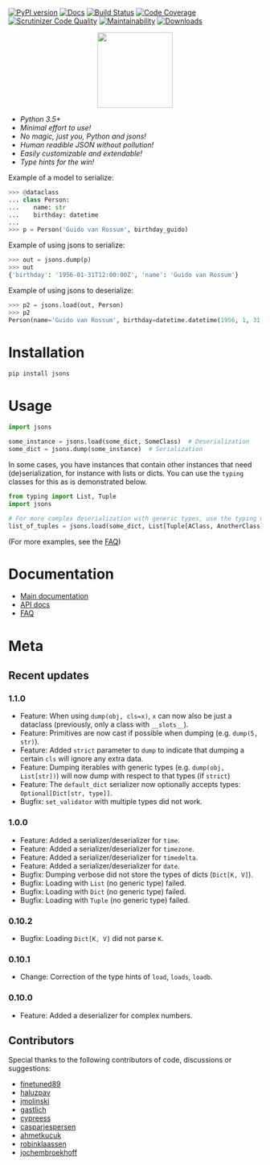 [![PyPI version](https://badge.fury.io/py/jsons.svg)](https://badge.fury.io/py/jsons)
[![Docs](https://readthedocs.org/projects/jsons/badge/?version=latest)](https://jsons.readthedocs.io/en/latest/?badge=latest)
[![Build Status](https://api.travis-ci.org/ramonhagenaars/jsons.svg?branch=master)](https://travis-ci.org/ramonhagenaars/jsons)
[![Code Coverage](https://codecov.io/gh/ramonhagenaars/jsons/branch/master/graph/badge.svg)](https://codecov.io/gh/ramonhagenaars/jsons)
[![Scrutinizer Code Quality](https://scrutinizer-ci.com/g/ramonhagenaars/jsons/badges/quality-score.png?b=master)](https://scrutinizer-ci.com/g/ramonhagenaars/jsons/?branch=master)
[![Maintainability](https://api.codeclimate.com/v1/badges/17d997068b3387c2f2c3/maintainability)](https://codeclimate.com/github/ramonhagenaars/jsons/maintainability)
[![Downloads](https://img.shields.io/pypi/dm/jsons.svg)](https://pypistats.org/packages/jsons)


<p align='center'>
  <a href='https://jsons.readthedocs.io/en/latest/'>
    <img width='150' src='https://github.com/ramonhagenaars/jsons/raw/master/resources/jsons-logo.svg?sanitize=true' />
  </a> 
</p>

  - *Python 3.5+*
  - *Minimal effort to use\!*
  - *No magic, just you, Python and jsons\!*
  - *Human readible JSON without pollution\!*
  - *Easily customizable and extendable\!*
  - *Type hints for the win\!*

Example of a model to serialize:

```python
>>> @dataclass
... class Person:
...    name: str
...    birthday: datetime
...
>>> p = Person('Guido van Rossum', birthday_guido)
```

Example of using jsons to serialize:

```python
>>> out = jsons.dump(p)
>>> out
{'birthday': '1956-01-31T12:00:00Z', 'name': 'Guido van Rossum'}
```

Example of using jsons to deserialize:

```python
>>> p2 = jsons.load(out, Person)
>>> p2
Person(name='Guido van Rossum', birthday=datetime.datetime(1956, 1, 31, 12, 0, tzinfo=datetime.timezone.utc))
```

# Installation

    pip install jsons

# Usage

```python
import jsons

some_instance = jsons.load(some_dict, SomeClass)  # Deserialization
some_dict = jsons.dump(some_instance)  # Serialization
```

In some cases, you have instances that contain other instances that need (de)serialization, for instance with lists or dicts. You can use the
`typing` classes for this as is demonstrated below.

```python
from typing import List, Tuple
import jsons

# For more complex deserialization with generic types, use the typing module
list_of_tuples = jsons.load(some_dict, List[Tuple[AClass, AnotherClass]])
```

(For more examples, see the
[FAQ](https://jsons.readthedocs.io/en/latest/faq.html))

# Documentation 

  - [Main documentation](https://jsons.readthedocs.io/en/latest/)
  - [API docs](https://jsons.readthedocs.io/en/latest/api.html)
  - [FAQ](https://jsons.readthedocs.io/en/latest/faq.html)

# Meta

## Recent updates

### 1.1.0

  - Feature: When using ``dump(obj, cls=x)``, ``x`` can now also be just a dataclass (previously, only a class with ``__slots__``).
  - Feature: Primitives are now cast if possible when dumping (e.g. ``dump(5, str)``).
  - Feature: Added ``strict`` parameter to ``dump`` to indicate that dumping a certain ``cls`` will ignore any extra data.
  - Feature: Dumping iterables with generic types (e.g. ``dump(obj, List[str])``) will now dump with respect to that types (if ``strict``)
  - Feature: The ``default_dict`` serializer now optionally accepts types: ``Optional[Dict[str, type]]``.
  - Bugfix: ``set_validator`` with multiple types did not work.

### 1.0.0

  - Feature: Added a serializer/deserializer for `time`.
  - Feature: Added a serializer/deserializer for `timezone`.
  - Feature: Added a serializer/deserializer for `timedelta`.
  - Feature: Added a serializer/deserializer for `date`.
  - Bugfix: Dumping verbose did not store the types of dicts (`Dict[K,
    V]`).
  - Bugfix: Loading with `List` (no generic type) failed.
  - Bugfix: Loading with `Dict` (no generic type) failed.
  - Bugfix: Loading with `Tuple` (no generic type) failed.

### 0.10.2

  - Bugfix: Loading `Dict[K, V]` did not parse `K`.

### 0.10.1

  - Change: Correction of the type hints of `load`, `loads`, `loadb`.

### 0.10.0

  - Feature: Added a deserializer for complex numbers.


## Contributors

Special thanks to the following contributors of code, discussions or
suggestions:

  - [finetuned89](https://github.com/finetuned89)
  - [haluzpav](https://github.com/haluzpav)
  - [jmolinski](https://github.com/jmolinski)
  - [gastlich](https://github.com/gastlich)
  - [cypreess](https://github.com/cypreess)
  - [casparjespersen](https://github.com/casparjespersen)
  - [ahmetkucuk](https://github.com/ahmetkucuk)
  - [robinklaassen](https://github.com/robinklaassen)
  - [jochembroekhoff](https://github.com/jochembroekhoff)